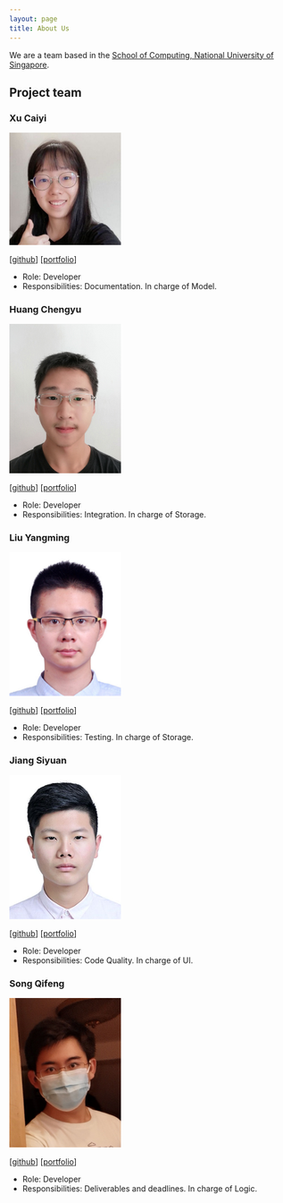 ```yaml
---
layout: page
title: About Us
---
```


We are a team based in the [School of Computing, National University of Singapore](http://www.comp.nus.edu.sg).


## Project team


### Xu Caiyi

<img src="images/caiyi34777.png" width="200px">

[[github](https://github.com/Caiyi34777)]
[[portfolio](team/caiyi34777.md)]

* Role: Developer
* Responsibilities: Documentation. In charge of Model.


### Huang Chengyu

<img src="images/hcy123902.png" width="200px">

[[github](http://github.com/HCY123902)] 
[[portfolio](team/hcy123902.md)]

* Role: Developer
* Responsibilities: Integration. In charge of Storage.

### Liu Yangming

<img src="images/richardcom.png" width="200px">

[[github](http://github.com/richardcom)]
[[portfolio](team/richardcom.md)]

* Role: Developer
* Responsibilities: Testing. In charge of Storage.


### Jiang Siyuan

<img src="images/stefan-jiang.png" width="200px">

[[github](http://github.com/Stefan-Jiang)]
[[portfolio](team/Stefan-Jiang.md)]

* Role: Developer
* Responsibilities: Code Quality. In charge of UI.


### Song Qifeng

<img src="images/davidsqf.png" width="200px">

[[github](http://github.com/davidsqf)] [[portfolio](team/davidsqf.md)]

* Role: Developer
* Responsibilities: Deliverables and deadlines. In charge of Logic.
